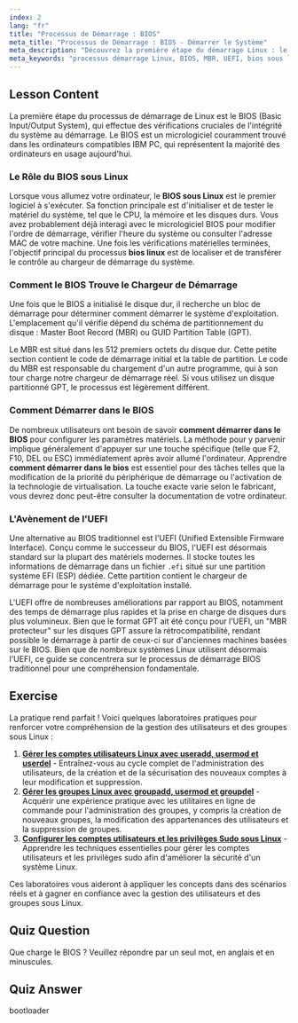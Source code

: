 ```yaml
---
index: 2
lang: "fr"
title: "Processus de Démarrage : BIOS"
meta_title: "Processus de Démarrage : BIOS - Démarrer le Système"
meta_description: "Découvrez la première étape du démarrage Linux : le BIOS. Apprenez comment il trouve le chargeur de démarrage via MBR ou GPT, et comprenez le rôle de l'UEFI. Ce guide explique le démarrage du système et aborde comment accéder au BIOS pour la configuration."
meta_keywords: "processus démarrage Linux, BIOS, MBR, UEFI, bios sous linux, bios linux, comment accéder au bios, chargeur de démarrage, démarrage système"
---
```


## Lesson Content

La première étape du processus de démarrage de Linux est le BIOS (Basic Input/Output System), qui effectue des vérifications cruciales de l'intégrité du système au démarrage. Le BIOS est un micrologiciel couramment trouvé dans les ordinateurs compatibles IBM PC, qui représentent la majorité des ordinateurs en usage aujourd'hui.

### Le Rôle du BIOS sous Linux

Lorsque vous allumez votre ordinateur, le **BIOS sous Linux** est le premier logiciel à s'exécuter. Sa fonction principale est d'initialiser et de tester le matériel du système, tel que le CPU, la mémoire et les disques durs. Vous avez probablement déjà interagi avec le micrologiciel BIOS pour modifier l'ordre de démarrage, vérifier l'heure du système ou consulter l'adresse MAC de votre machine. Une fois les vérifications matérielles terminées, l'objectif principal du processus **bios linux** est de localiser et de transférer le contrôle au chargeur de démarrage du système.

### Comment le BIOS Trouve le Chargeur de Démarrage

Une fois que le BIOS a initialisé le disque dur, il recherche un bloc de démarrage pour déterminer comment démarrer le système d'exploitation. L'emplacement qu'il vérifie dépend du schéma de partitionnement du disque : Master Boot Record (MBR) ou GUID Partition Table (GPT).

Le MBR est situé dans les 512 premiers octets du disque dur. Cette petite section contient le code de démarrage initial et la table de partition. Le code du MBR est responsable du chargement d'un autre programme, qui à son tour charge notre chargeur de démarrage réel. Si vous utilisez un disque partitionné GPT, le processus est légèrement différent.

### Comment Démarrer dans le BIOS

De nombreux utilisateurs ont besoin de savoir **comment démarrer dans le BIOS** pour configurer les paramètres matériels. La méthode pour y parvenir implique généralement d'appuyer sur une touche spécifique (telle que F2, F10, DEL ou ESC) immédiatement après avoir allumé l'ordinateur. Apprendre **comment démarrer dans le bios** est essentiel pour des tâches telles que la modification de la priorité du périphérique de démarrage ou l'activation de la technologie de virtualisation. La touche exacte varie selon le fabricant, vous devrez donc peut-être consulter la documentation de votre ordinateur.

### L'Avènement de l'UEFI

Une alternative au BIOS traditionnel est l'UEFI (Unified Extensible Firmware Interface). Conçu comme le successeur du BIOS, l'UEFI est désormais standard sur la plupart des matériels modernes. Il stocke toutes les informations de démarrage dans un fichier `.efi` situé sur une partition système EFI (ESP) dédiée. Cette partition contient le chargeur de démarrage pour le système d'exploitation installé.

L'UEFI offre de nombreuses améliorations par rapport au BIOS, notamment des temps de démarrage plus rapides et la prise en charge de disques durs plus volumineux. Bien que le format GPT ait été conçu pour l'UEFI, un "MBR protecteur" sur les disques GPT assure la rétrocompatibilité, rendant possible le démarrage à partir de ceux-ci sur d'anciennes machines basées sur le BIOS. Bien que de nombreux systèmes Linux utilisent désormais l'UEFI, ce guide se concentrera sur le processus de démarrage BIOS traditionnel pour une compréhension fondamentale.

## Exercise

La pratique rend parfait ! Voici quelques laboratoires pratiques pour renforcer votre compréhension de la gestion des utilisateurs et des groupes sous Linux :

1. **[Gérer les comptes utilisateurs Linux avec useradd, usermod et userdel](https://labex.io/fr/labs/comptia-manage-linux-user-accounts-with-useradd-usermod-and-userdel-590837)** - Entraînez-vous au cycle complet de l'administration des utilisateurs, de la création et de la sécurisation des nouveaux comptes à leur modification et suppression.
2. **[Gérer les groupes Linux avec groupadd, usermod et groupdel](https://labex.io/fr/labs/comptia-manage-linux-groups-with-groupadd-usermod-and-groupdel-590836)** - Acquérir une expérience pratique avec les utilitaires en ligne de commande pour l'administration des groupes, y compris la création de nouveaux groupes, la modification des appartenances des utilisateurs et la suppression de groupes.
3. **[Configurer les comptes utilisateurs et les privilèges Sudo sous Linux](https://labex.io/fr/labs/comptia-configure-user-accounts-and-sudo-privileges-in-linux-590856)** - Apprendre les techniques essentielles pour gérer les comptes utilisateurs et les privilèges sudo afin d'améliorer la sécurité d'un système Linux.

Ces laboratoires vous aideront à appliquer les concepts dans des scénarios réels et à gagner en confiance avec la gestion des utilisateurs et des groupes sous Linux.

## Quiz Question

Que charge le BIOS ? Veuillez répondre par un seul mot, en anglais et en minuscules.

## Quiz Answer

bootloader
